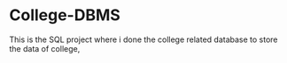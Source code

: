 # College-DBMS
This is the SQL project where i done the college related database to store the data of college,
